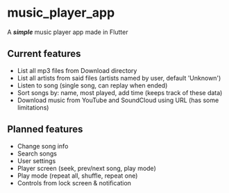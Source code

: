 # music_player_app
 A __*simple*__ music player app made in Flutter

## Current features
- List all mp3 files from Download directory
- List all artists from said files (artists named by user, default 'Unknown')
- Listen to song (single song, can replay when ended)
- Sort songs by: name, most played, add time (keeps track of these data)
- Download music from YouTube and SoundCloud using URL (has some limitations)

## Planned features
- Change song info
- Search songs
- User settings
- Player screen (seek, prev/next song, play mode)
- Play mode (repeat all, shuffle, repeat one)
- Controls from lock screen & notification
